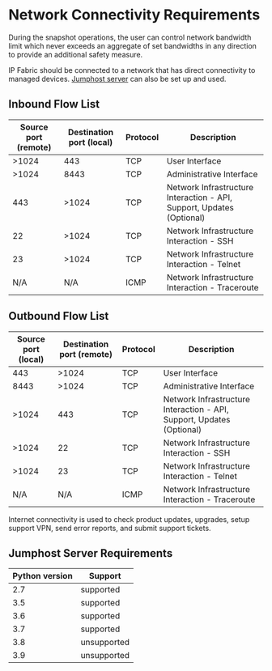 # Network Connectivity Requirements

During the snapshot operations, the user can control network bandwidth limit which never exceeds an aggregate of set bandwidths in any direction to provide an additional safety measure.

IP Fabric should be connected to a network that has direct connectivity to managed devices. [Jumphost server](Jumphost_settings) can also be set up and used.

## Inbound Flow List

| Source port (remote)  |Destination port (local)   |Protocol   |Description   |
|---|---|---|---|
|>1024   |443   |TCP   |User Interface   |
|>1024   |8443   |TCP   |Administrative Interface   |
|443   |>1024   |TCP   |Network Infrastructure Interaction - API, Support, Updates (Optional)   |
|22    |>1024   |TCP   |Network Infrastructure Interaction - SSH    |
|23    |>1024   |TCP   |Network Infrastructure Interaction - Telnet    |
|N/A   |N/A   |ICMP   |Network Infrastructure Interaction - Traceroute   |

## Outbound Flow List

|Source port (local)  |Destination port (remote)  |Protocol  |Description  |
|---|---|---|---|
|443  |>1024  |TCP  |User Interface  |
|8443  |>1024  |TCP  |Administrative Interface  |
|>1024  |443  |TCP  |Network Infrastructure Interaction - API, Support, Updates (Optional)  |
|>1024  |22  |TCP  |Network Infrastructure Interaction - SSH  |
|>1024  |23  |TCP  |Network Infrastructure Interaction - Telnet  |
|N/A  |N/A  |ICMP  |Network Infrastructure Interaction - Traceroute  |

Internet connectivity is used to check product updates, upgrades, setup support VPN, send error reports, and submit support tickets.

## Jumphost Server Requirements

|  Python version    | Support     |
|--------------------|-------------|
| 2.7                | supported   |
| 3.5                | supported   |
| 3.6                | supported   |
| 3.7                | supported   |
| 3.8                | unsupported |
| 3.9                | unsupported |
